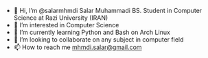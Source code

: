 - 👋 Hi, I’m @salarmhmdi
              Salar Muhammadi
              BS. Student in Computer Science at Razi University (IRAN)
- 👀 I’m interested in Computer Science
- 🌱 I’m currently learning Python and Bash on Arch Linux
- 💞️ I’m looking to collaborate on any subject in computer field
- 📫 How to reach me mhmdi.salar@gmail.com
